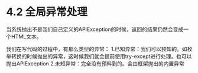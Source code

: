 # 4.2 全局异常处理

当系统抛出不是我们自己定义的APIException的时候，返回的结果仍然会变成一个HTML文本。

我们在写代码的过程中，有那么类型的异常：
1.已知异常：我们可以预知的。如枚举转换的时候抛出的异常，这时候我们就会提前使用try-except进行处理。也可以抛出APIException
2.未知异常：完全没有预料到的。会由框架抛出的内置异常
